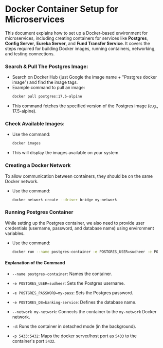 # Docker Container Setup for Microservices

This document explains how to set up a Docker-based environment for microservices, including creating containers for services like 
**Postgres**, **Config Server**, **Eureka Server**, and **Fund Transfer Service**. 
It covers the steps required for building Docker images, running containers, networking, and testing connections.

### Search & Pull The Postgres Image:
- Search on Docker Hub (just Google the image name + "Postgres docker image") and find the image tags.
- Example command to pull an image:
  ```bash
  docker pull postgres:17.5-alpine
- This command fetches the specified version of the Postgres image (e.g., 17.5-alpine).

### Check Available Images:  
- Use the command:  
  ```bash
  docker images
- This will display the images available on your system.

### Creating a Docker Network
To allow communication between containers, they should be on the same Docker network.
- Use the command:
  ```bash
  docker network create --driver bridge my-network

### Running Postgres Container
While setting up the Postgres container, we also need to provide user credentials (username, password, and database name) using environment variables.
- Use the command:
  ```bash
  docker run --name postgres-container -e POSTGRES_USER=sudheer -e POSTGRES_PASSWORD=my-pass -e POSTGRES_DB=banking-service --network my-network -d -p 5433:5432 postgres:17.5-alpine

#### Explanation of the Command

- `--name postgres-container`: Names the container.
  
- `-e POSTGRES_USER=sudheer`: Sets the Postgres username.
  
- `-e POSTGRES_PASSWORD=my-pass`: Sets the Postgres password.
  
- `-e POSTGRES_DB=banking-service`: Defines the database name.
  
- `--network my-network`: Connects the container to the `my-network` Docker network.
  
- `-d`: Runs the container in detached mode (in the background).
  
- `-p 5433:5432`: Maps the docker server/host port as `5433` to the container's port `5432`.
